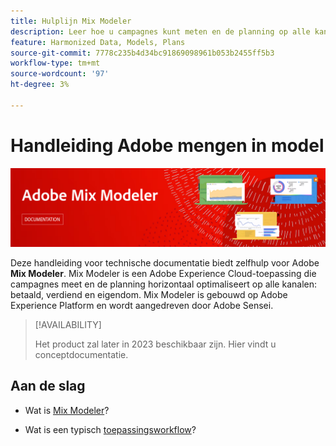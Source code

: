 ```yaml
---
title: Hulplijn Mix Modeler
description: Leer hoe u campagnes kunt meten en de planning op alle kanalen kunt optimaliseren met Mix Modeler.
feature: Harmonized Data, Models, Plans
source-git-commit: 7778c235b4d34bc91869098961b053b2455ff5b3
workflow-type: tm+mt
source-wordcount: '97'
ht-degree: 3%

---
```



# Handleiding Adobe mengen in model

![Banner](assets/mix-modeler-banner.png)

Deze handleiding voor technische documentatie biedt zelfhulp voor Adobe **Mix Modeler**. Mix Modeler is een Adobe Experience Cloud-toepassing die campagnes meet en de planning horizontaal optimaliseert op alle kanalen: betaald, verdiend en eigendom. Mix Modeler is gebouwd op Adobe Experience Platform en wordt aangedreven door Adobe Sensei.

>[!AVAILABILITY]
>
>Het product zal later in 2023 beschikbaar zijn. Hier vindt u conceptdocumentatie.

## Aan de slag

* Wat is [Mix Modeler](get-started/about.md)?

* Wat is een typisch [toepassingsworkflow](get-started/workflow.md)?
